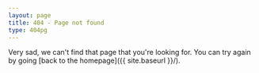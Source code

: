 ```yaml
---
layout: page
title: 404 - Page not found
type: 404pg
---
```


Very sad, we can't find that page that you're looking for. You can try again by going [back to the homepage]({{ site.baseurl }}/).
